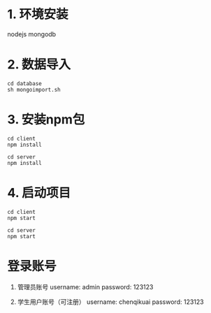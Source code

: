 # 1. 环境安装
nodejs 
mongodb

# 2. 数据导入
```shell
cd database
sh mongoimport.sh
```

# 3. 安装npm包
```shell
cd client
npm install

cd server 
npm install

```

# 4. 启动项目

```shell
cd client 
npm start

cd server
npm start
```

# 登录账号

1. 管理员账号
username: admin
password: 123123

2. 学生用户账号（可注册）
username: chenqikuai
password: 123123
